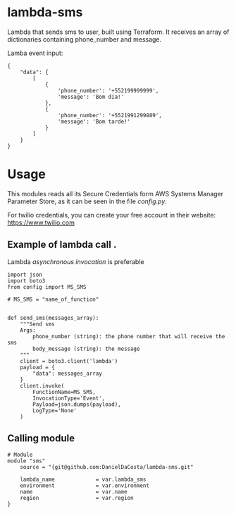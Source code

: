 # lambda-sms

Lambda that sends sms to user, built using Terraform. It receives an array of dictionaries containing
phone_number and message.

Lamba event input:

```
{
    "data": {
        [
            {
                'phone_number': '+552199999999',
                'message': 'Bom dia!'
            },
            {
                'phone_number': '+5521991299889',
                'message': 'Bom tarde!'
            }
        ]
    }
}
```

# Usage

This modules reads all its Secure Credentials form AWS Systems Manager Parameter Store, as it can be seen in the file *config.py*.

For twilio credentials, you can create your free account in their website: https://www.twilio.com 

## Example of lambda call .

Lambda *asynchronous invocation* is preferable

```
import json
import boto3
from config import MS_SMS

# MS_SMS = "name_of_function"


def send_sms(messages_array):
    """Send sms
    Args:
        phone_number (string): the phone number that will receive the sms
        body_message (string): the message
    """
    client = boto3.client('lambda')
    payload = {
        "data": messages_array
    }
    client.invoke(
        FunctionName=MS_SMS,
        InvocationType='Event',
        Payload=json.dumps(payload),
        LogType='None'
    )

```

## Calling module

```
# Module 
module "sms" 
    source = "{git@github.com:DanielDaCosta/lambda-sms.git"

    lambda_name             = var.lambda_sms
    environment             = var.environment
    name                    = var.name
    region                  = var.region
}
```
